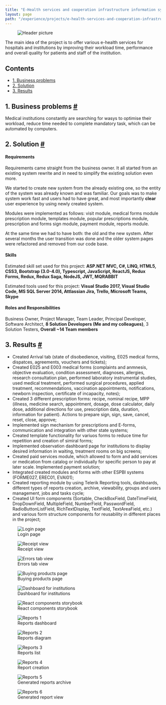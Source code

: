 ```yaml
---
title: "E-Health services and cooperation infrastructure information system"
layout: page
path: "/experience/projects/e-health-services-and-cooperation-infrastructure-information-system"
---
```


<figure>
	<img src="./header.jpg" alt="Header picture">
</figure>

The main idea of the project is to offer various e-health services for hospitals and institutions by improving their workload time, performance and overall quality for patients and staff of the institution.

<h2>Contents</h2>
<ul>
    <li>
        <a href="#businessProblems">1. Business problems</a>
    </li>
    <li>
        <a href="#solution">2. Solution</a>
    </li>
    <li>
        <a href="#results">3. Results</a>
    </li>
</ul>

<h2 id="businessProblems">
    <span>1. Business problems</span>
    <a href="#businessProblems" aria-label="Anchor"> #</a>
</h2>

Medical institutions constantly are searching for wasys to optimise their workload, reduce time needed to complete mandatory task, which can be automated by computers.

<h2 id="solution">
    <span>2. Solution</span>
    <a href="#solution" aria-label="Anchor"> #</a>
</h2>

#### Requirements
Requirements came straight from the business owner. It all started from an existing system rewrite and in need to simplify the existing solution even more. 

We started to create new system from the already existing one, so the entity of the system was already known and was familiar. Our goals was to make system work fast and users had to have great, and most importantly **clear** user experience by using newly created system.

Modules were implemented as follows: visit module, medical forms module prescription module, templates module, popular prescriptions module, prescription and forms sign module, payment module, reports module.

At the same time we had to have both: the old and the new system. After several months the user transition was done and the older system pages were refactored and removed from our code base.

#### Skills 
Estimated skill set used for this project: **ASP.NET MVC, C#, LINQ, HTML5, CSS3, Bootstrap (3.0-4.0), Typescript, JavaScript, ReactJS, Redux Forms, Redux, Redux Saga, NodeJS, JWT, MQRABBIT**

Estimated tools used for this project: **Visual Studio 2017, Visual Studio Code, MS SQL Server 2014, Attlassian Jira, Trello, Microsoft Teams, Skype**

#### Roles and Responsibilities
Business Owner, Project Manager, Team Leader, Principal Developer, Software Architect, **8 Solution Developers (Me and my colleagues)**, 3 Solution Testers, **Overall ~14 Team members**

<h2 id="results">
    <span>3. Results</span>
    <a href="#results" aria-label="Anchor"> #</a>
</h2>

* Created Arrival tab (state of disobedience, visiting, E025 medical forms, dispatces, agreements, vouchers and tickets);
* Created E025 and E003 medical forms (complaints and anmnesis, objective evaluation, condition assessment, diagnoses, allergies, research consultation plan, performed laboratory instrumental studies, used medical treatment, performed surgical procedures, applied treatment, recommendations, vaccination appointments, notifications, newborn inspection, certificate of incapacity, notes);
* Created 3 different prescription forms: recipe, nominal recipe, MPP (illness, medicine search, appointment, dosage, dose calculator, daily dose, additional directions for use, prescription data, duration, information for patient). Actions to prepare sign, sign, save, cancel, reset, close, approve;
* Implemented sign mechanism for prescriptions and E-forms, communication and integration with other state systems;
* Created template functionality for variuos forms to reduce time for repetition and creation of simiral forms;
* Implemented observation dashboard page for institutions to display desired information in waiting, treatment rooms on big screens;
* Created paid services module, which allowed to form and add services or medication from catalog or individually for specific person to pay at later scale. Implemented payment solution;
* Integrated created modules and forms with other ESPBI systems (FORME027, EREC01, EVAI01);
* Created reporting module by using Telerik Reporting tools, dashboards, different types of reports creation, archive, viewability, groups and users management, jobs and tasks cycle;
* Created UI form components (Sortable, CheckBoxField, DateTimeField, DropDownField, MultipleField, NumberField, PasswordField, RadioButtonListField, RichTextDisplay, TextField, TextAreaField, etc.) and various form structure components for reusability in different places in the project;

<figure>
	<img src="./login.jpg" alt="Login page">
    <figcaption>Login page</figcaption>
</figure>

<figure>
	<img src="./receipt.jpg" alt="Receipt view">
    <figcaption>Receipt view</figcaption>
</figure>

<figure>
	<img src="./errors.jpg" alt="Errors tab view">
    <figcaption>Errors tab view</figcaption>
</figure>

<figure>
	<img src="./buy.jpg" alt="Buying products page">
    <figcaption>Buying products page</figcaption>
</figure>

<figure>
	<img src="./watcher.jpg" alt="Dashboard for institutions">
    <figcaption>Dashboard for institutions</figcaption>
</figure>

<figure>
	<img src="./varis-ui.jpg" alt="React components storybook">
    <figcaption>React components storybook</figcaption>
</figure>

<figure>
	<img src="./reports-1.jpg" alt="Reports 1">
    <figcaption>Reports dashboard</figcaption>
</figure>

<figure>
	<img src="./reports-2.jpg" alt="Reports 2">
    <figcaption>Reports diagram</figcaption>
</figure>

<figure>
	<img src="./reports-3.jpg" alt="Reports 3">
    <figcaption>Reports list</figcaption>
</figure>

<figure>
	<img src="./reports-4.jpg" alt="Reports 4">
    <figcaption>Report creation</figcaption>
</figure>

<figure>
	<img src="./reports-5.jpg" alt="Reports 5">
    <figcaption>Generated reports archive</figcaption>
</figure>

<figure>
	<img src="./reports-6.jpg" alt="Reports 6">
    <figcaption>Generated report view</figcaption>
</figure>
